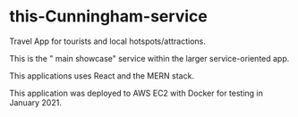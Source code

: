 # this-Cunningham-service
Travel App for tourists and local hotspots/attractions.

This is the " main showcase" service within the larger service-oriented app.  

This applications uses React and the MERN stack.  

This application was deployed to AWS EC2 with Docker for testing in January 2021.

